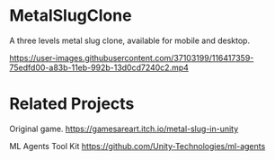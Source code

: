 # MetalSlugClone
A three levels metal slug clone, available for mobile and desktop.


https://user-images.githubusercontent.com/37103199/116417359-75edfd00-a83b-11eb-992b-13d0cd7240c2.mp4


# Related Projects
Original game.
https://gamesareart.itch.io/metal-slug-in-unity

ML Agents Tool Kit
https://github.com/Unity-Technologies/ml-agents
